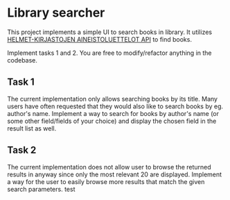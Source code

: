 # Library searcher

This project implements a simple UI to search books in library.
It utilizes [HELMET-KIRJASTOJEN AINEISTOLUETTELOT API](https://api.finna.fi/swagger-ui/?url=%2Fapi%2Fv1%3Fswagger#!)
to find books.

Implement tasks 1 and 2. You are free to modify/refactor anything in the
codebase.

## Task 1

The current implementation only allows searching books by its title. Many users
have often requested that they would also like to search books by eg.
author's name. Implement a way to search for books by author's name (or some
other field/fields of your choice) and display the chosen field in the result
list as well.

## Task 2

The current implementation does not allow user to browse the returned results
in anyway since only the most relevant 20 are displayed. Implement a way for the
user to easily browse more results that match the given search parameters.
test